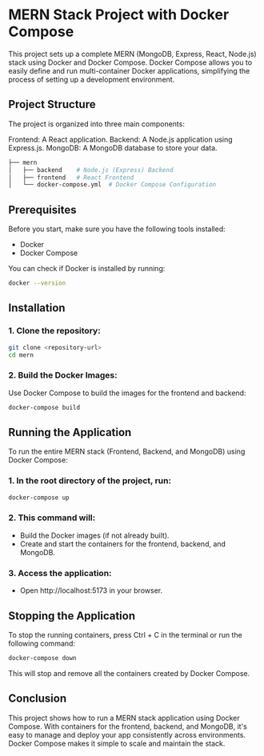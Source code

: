 # MERN Stack Project with Docker Compose

This project sets up a complete MERN (MongoDB, Express, React, Node.js) stack using Docker and Docker Compose. Docker Compose allows you to easily define and run multi-container Docker applications, simplifying the process of setting up a development environment.

## Project Structure
The project is organized into three main components:

Frontend: A React application.
Backend: A Node.js application using Express.js.
MongoDB: A MongoDB database to store your data.

```bash
├── mern
│   ├── backend    # Node.js (Express) Backend
│   ├── frontend   # React Frontend
│   └── docker-compose.yml  # Docker Compose Configuration
```

## Prerequisites
Before you start, make sure you have the following tools installed:

- Docker
- Docker Compose

You can check if Docker is installed by running:
```bash
docker --version
```

## Installation
### 1. Clone the repository:
```bash
git clone <repository-url>
cd mern
```

### 2. Build the Docker Images: 
Use Docker Compose to build the images for the frontend and backend:
```bash
docker-compose build
```

## Running the Application
To run the entire MERN stack (Frontend, Backend, and MongoDB) using Docker Compose:

### 1. In the root directory of the project, run:
```bash
docker-compose up
```

### 2. This command will:

- Build the Docker images (if not already built).
- Create and start the containers for the frontend, backend, and MongoDB.

### 3. Access the application:

- Open http://localhost:5173 in your browser.

## Stopping the Application
To stop the running containers, press Ctrl + C in the terminal or run the following command:
```bash
docker-compose down
```
This will stop and remove all the containers created by Docker Compose.

## Conclusion
This project shows how to run a MERN stack application using Docker Compose. With containers for the frontend, backend, and MongoDB, it's easy to manage and deploy your app consistently across environments. Docker Compose makes it simple to scale and maintain the stack.



















